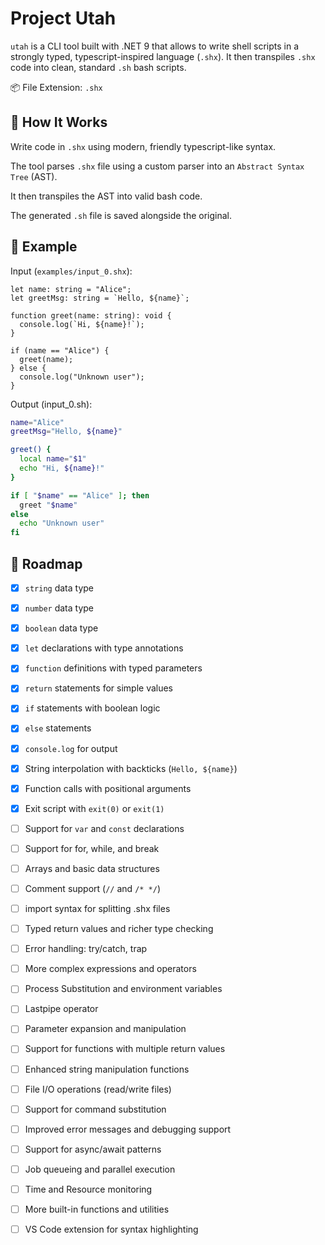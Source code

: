 # Project Utah

`utah` is a CLI tool built with .NET 9 that allows to write shell scripts in a strongly typed, typescript-inspired language (`.shx`). It then transpiles `.shx` code into clean, standard `.sh` bash scripts.

📦 File Extension: `.shx`

## 🚀 How It Works

Write code in `.shx` using modern, friendly typescript-like syntax.

The tool parses `.shx` file using a custom parser into an `Abstract Syntax Tree` (AST).

It then transpiles the AST into valid bash code.

The generated `.sh` file is saved alongside the original.

## 🧪 Example

Input (`examples/input_0.shx`):

```shx
let name: string = "Alice";
let greetMsg: string = `Hello, ${name}`;

function greet(name: string): void {
  console.log(`Hi, ${name}!`);
}

if (name == "Alice") {
  greet(name);
} else {
  console.log("Unknown user");
}
```

Output (input_0.sh):

```bash
name="Alice"
greetMsg="Hello, ${name}"

greet() {
  local name="$1"
  echo "Hi, ${name}!"
}

if [ "$name" == "Alice" ]; then
  greet "$name"
else
  echo "Unknown user"
fi
```

## 🚧 Roadmap

- [x] `string` data type

- [x] `number` data type

- [x] `boolean` data type

- [x] `let` declarations with type annotations

- [x] `function` definitions with typed parameters

- [x] `return` statements for simple values

- [x] `if` statements with boolean logic

- [x] `else` statements

- [x] `console.log` for output

- [x] String interpolation with backticks (`Hello, ${name}`)

- [x] Function calls with positional arguments

- [x] Exit script with `exit(0)` or `exit(1)`

- [ ] Support for `var` and `const` declarations

- [ ] Support for for, while, and break

- [ ] Arrays and basic data structures

- [ ] Comment support (`//` and `/* */`)

- [ ] import syntax for splitting .shx files

- [ ] Typed return values and richer type checking

- [ ] Error handling: try/catch, trap

- [ ] More complex expressions and operators

- [ ] Process Substitution and environment variables

- [ ] Lastpipe operator

- [ ] Parameter expansion and manipulation

- [ ] Support for functions with multiple return values

- [ ] Enhanced string manipulation functions

- [ ] File I/O operations (read/write files)

- [ ] Support for command substitution

- [ ] Improved error messages and debugging support

- [ ] Support for async/await patterns

- [ ] Job queueing and parallel execution

- [ ] Time and Resource monitoring

- [ ] More built-in functions and utilities

- [ ] VS Code extension for syntax highlighting
